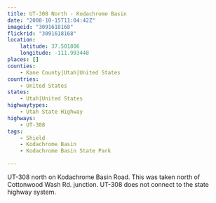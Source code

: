 ```yaml
---
title: UT-308 North - Kodachrome Basin
date: "2008-10-15T11:04:42Z"
imageid: "3091618168"
flickrid: "3091618168"
location:
    latitude: 37.501806
    longitude: -111.993448
places: []
counties:
    - Kane County|Utah|United States
countries:
    - United States
states:
    - Utah|United States
highwaytypes:
    - Utah State Highway
highways:
    - UT-308
tags:
    - Shield
    - Kodachrome Basin
    - Kodachrome Basin State Park

---
```

UT-308 north on Kodachrome Basin Road. This was taken north of Cottonwood Wash Rd. junction. UT-308 does not connect to the state highway system.